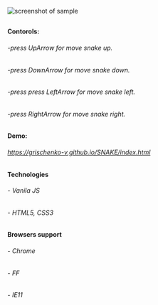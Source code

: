 ![screenshot of sample](https://grischenko-v.github.io/SNAKE/img/screen.png)
##
#### Contorols:
###### -press UpArrow for move snake up.
###### -press DownArrow for move snake down.
###### -press press LeftArrow for move snake left.
###### -press RightArrow for move snake right.
##
#### Demo:
###### https://grischenko-v.github.io/SNAKE/index.html
##
#### Technologies
###### - Vanila JS
###### - HTML5, CSS3
##
#### Browsers support
###### - Chrome
###### - FF
###### - IE11